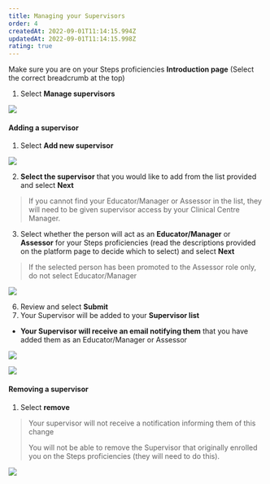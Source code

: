 ```yaml
---
title: Managing your Supervisors
order: 4
createdAt: 2022-09-01T11:14:15.994Z
updatedAt: 2022-09-01T11:14:15.998Z
rating: true
---
```

Make sure you are on your Steps proficiencies **Introduction page** (Select the correct breadcrumb at the top)

1. Select **Manage supervisors**

![](/img/l_self-assess-proficiencies_manage-supervisors_1.png)

#### Adding a supervisor

1. Select **Add new supervisor**

![](/img/l_self-assess-proficiencies_manage-supervisors_2.png)

2. **Select the supervisor** that you would like to add from the list provided and select **Next**

> If you cannot find your Educator/Manager or Assessor in the list, they will need to be given supervisor access by your Clinical Centre Manager.

3. Select whether the person will act as an **Educator/Manager** or **Assessor** for your Steps proficiencies (read the descriptions provided on the platform page to decide which to select) and select **Next**

> If the selected person has been promoted to the Assessor role only, do not select Educator/Manager

![](/img/l_self-assess-proficiencies_manage-supervisors_3.png)

6. Review and select **Submit**
7. Your Supervisor will be added to your **Supervisor list**

* **Your Supervisor will receive an email notifying them** that you have added them as an Educator/Manager or Assessor

![](/img/l_self-assess-proficiencies_manage-supervisors_5.png)

![](/img/l_self-assess-proficiencies_manage-supervisors_4.png)

#### Removing a supervisor

1. Select **remove**

> Your supervisor will not receive a notification informing them of this change
>
> You will not be able to remove the Supervisor that originally enrolled you on the Steps proficiencies (they will need to do this).

![](/img/l_self-assess-proficiencies_manage-supervisors_6.png)